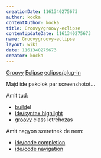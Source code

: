 ```yaml
---
creationDate: 1161340275673 
author: kocka 
contentAuthor: kocka 
title: Groovy/groovy-eclipse 
contentUpdateDate: 1161340275673 
name: Groovygroovy-eclipse 
layout: wiki 
date: 1161340275673 
creator: kocka 
---
```

[Groovy](../Groovy.html) [Eclipse](../Eclipse.html) [eclipse/plug-in](../Eclipse/Plug-in.html)

Majd ide pakolok par screenshotot...

Amit tud:

*   [build](../build.html)el
*   [ide/syntax highlight](../Missing.html)
*   [groovy](../Groovy.html) class letrehozas



Amit nagyon szeretnek de nem:
*   [ide/code completion](../ide/code%20completion.html)
*   [ide/code navigation](../Missing.html)
